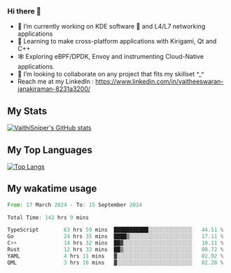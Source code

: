 ### Hi there 👋

- 🔭 I’m currently working on KDE software 💓 and L4/L7 networking applications 
- 📖 Learning to make cross-platform applications with Kirigami, Qt and C++
- 🕸️ Exploring eBPF/DPDK, Envoy and instrumenting Cloud-Native applications. 
- 👯 I’m looking to collaborate on any project that fits my skillset ^_^
- Reach me at my LinkedIn : https://www.linkedin.com/in/vaitheeswaran-janakiraman-8231a3200/

## My Stats
[![VaithiSniper's GitHub stats](https://github-readme-stats.vercel.app/api?username=VaithiSniper&hide=stars&theme=radical)](https://github.com/anuraghazra/github-readme-stats)

## My Top Languages

[![Top Langs](https://github-readme-stats.vercel.app/api/top-langs/?username=VaithiSniper&layout=compact)](https://github.com/anuraghazra/github-readme-stats)

## My wakatime usage

<!--START_SECTION:waka-->

```rust
From: 17 March 2024 - To: 15 September 2024

Total Time: 142 hrs 9 mins

TypeScript        63 hrs 59 mins  ███████████░░░░░░░░░░░░░░   44.51 %
Go                24 hrs 35 mins  ████▒░░░░░░░░░░░░░░░░░░░░   17.11 %
C++               14 hrs 32 mins  ██▓░░░░░░░░░░░░░░░░░░░░░░   10.11 %
Rust              12 hrs 32 mins  ██▒░░░░░░░░░░░░░░░░░░░░░░   08.72 %
YAML              4 hrs 11 mins   ▓░░░░░░░░░░░░░░░░░░░░░░░░   02.92 %
QML               3 hrs 16 mins   ▓░░░░░░░░░░░░░░░░░░░░░░░░   02.28 %
```

<!--END_SECTION:waka-->
